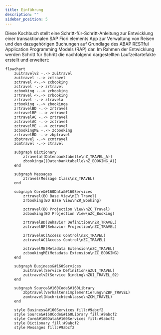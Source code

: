 ```yaml
---
title: Einführung
description: ""
sidebar_position: 5
---
```


Diese Kochbuch stellt eine Schritt-für-Schritt-Anleitung zur Entwicklung einer transaktionalen SAP Fiori elements App zur Verwaltung von Reisen und den dazugehörigen Buchungen auf Grundlage des ABAP RESTful Application Programming Models (RAP) dar. Im Rahmen der Entwicklung werden Schritt für Schritt die nachfolgend dargestellten Laufzeitartefakte erstellt und erweitert:

```mermaid
flowchart
    zuitravelv2 -.-> zuitravel
    zuitravel -.-> zctravel
    zctravel <-.-> zcbooking
    zctravel -.-> zrtravel
    zcbooking -.-> zrbooking
    zrtravel <-.-> zrbooking
    zrtravel -.-> ztravela
    zrbooking -.-> zbookinga
    zrtravelBD -.-> zrtravel
    zctravelBP -.-> zctravel
    zrtravelAC -.-> zrtravel
    zctravelAC -.-> zctravel
    zctravelME -.-> zctravel
    zcbookingME -.-> zcbooking
    zrtravelBD -.-> zbptravel
    zbptravel -.-> zcmtravel
    zcmtravel -.-> ztravel

    subgraph Dictionary
        ztravela[(Datenbanktabelle\nZ_TRAVEL_A)]
        zbookinga[(Datenbanktabelle\nZ_BOOKING_A)]
    end

    subgraph Messages
        ztravel(Message Class\nZ_TRAVEL)
    end

    subgraph Core&#160Data&#160Services
        zrtravel(BO Base View\nZR_Travel)
        zrbooking(BO Base View\nZR_Booking)

        zctravel(BO Projection View\nZC_Travel)
        zcbooking(BO Projection View\nZC_Booking)

        zrtravelBD(Behavior Definition\nZR_TRAVEL)
        zctravelBP(Behavior Projection\nZC_TRAVEL)

        zrtravelAC(Access Control\nZR_TRAVEL)
        zctravelAC(Access Control\nZC_TRAVEL)

        zctravelME(Metadata Extension\nZC_TRAVEL)
        zcbookingME(Metadata Extension\nZC_BOOKING)
    end

    subgraph Business&#160Services
        zuitravel(Service Definition\nZUI_TRAVEL)
        zuitravelv2(Service Binding\nZUI_TRAVEL_02)
    end

    subgraph Source&#160Code&#160Library
        zbptravel(Verhaltensimplementierung\nZBP_TRAVEL)
        zcmtravel(Nachrichtenklasse\nZCM_TRAVEL)
    end

    style Business&#160Services fill:#9abcf2
    style Source&#160Code&#160Library fill:#9abcf2
    style Core&#160Data&#160Services fill:#9abcf2
    style Dictionary fill:#9abcf2
    style Messages fill:#9abcf2
```
